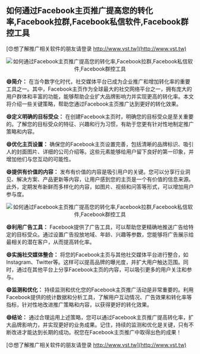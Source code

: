 ## **如何通过Facebook主页推广提高您的转化率,Facebook拉群,Facebook私信软件,Facebook群控工具**

[😍想了解推广相关软件的朋友请登录 http://www.vst.tw](http://www.vst.tw)

 <center><img src="https://vst.tw/MP4/tuiguang/png/0.png" alt="如何通过Facebook主页推广提高您的转化率,Facebook拉群,Facebook私信软件,Facebook群控工具"></center>

**😄简介：**
在当今数字化时代，社交媒体平台已成为企业推广和增加转化率的重要工具之一。其中，Facebook主页作为全球最大的社交网络平台之一，拥有庞大的用户群体和丰富的功能，能够帮助企业扩大品牌影响力并实现更高的转化率。本文将介绍一些关键策略，帮助您通过Facebook主页推广达到更好的转化效果。

**😄定义明确的目标受众：**
在创建Facebook主页时，明确您的目标受众是至关重要的。了解您的目标受众的特征、兴趣和行为习惯，有助于您更有针对性地制定推广策略和内容。

**😄优化主页设置：**
确保您的Facebook主页设置完善，包括清晰的品牌标识、吸引人的封面图片、详细的公司介绍等。这些元素能够给用户留下良好的第一印象，并增加他们与您互动的可能性。

**😄提供有价值的内容：**
发布有价值的内容是吸引用户的关键。您可以分享行业洞见、解决方案、产品更新等内容，让用户感到您的主页是一个有价值的信息来源。此外，定期发布新鲜而多样化的内容，如图片、视频和问答等形式，可以增加用户参与度。

 <center><img src="https://vst.tw/MP4/tuiguang/png/3.png" alt="如何通过Facebook主页推广提高您的转化率,Facebook拉群,Facebook私信软件,Facebook群控工具"></center>

**😄利用广告工具：**
Facebook提供了广告工具，可以帮助您更精确地推送广告给特定的目标受众。通过设置广告投放地域、年龄、兴趣等参数，您能够将广告展示给最相关的潜在客户，从而提高转化率。

**😄实施社交媒体整合：**
将您的Facebook主页与其他社交媒体平台进行整合，如Instagram、Twitter等。这样可以提高品牌的曝光度，并扩大用户触达范围。同时，通过在其他平台上分享Facebook主页的内容，可以吸引更多的用户关注和参与。

**😄监测和优化：**
持续监测和优化您的Facebook主页推广活动是非常重要的。利用Facebook提供的统计数据和分析工具，了解用户互动情况、广告效果和转化率等指标，针对性地改进推广策略和内容，以获得更好的转化效果。

**😄结论：**
通过合理运用上述策略，您可以通过Facebook主页推广提高转化率，扩大品牌影响力，并实现更好的业务成果。记住，持续的监测和优化是关键，只有不断改进才能达到长期的成功。祝您在Facebook主页推广中取得出色的成果！

[😍想了解推广相关软件的朋友请登录 http://www.vst.tw](http://www.vst.tw)



